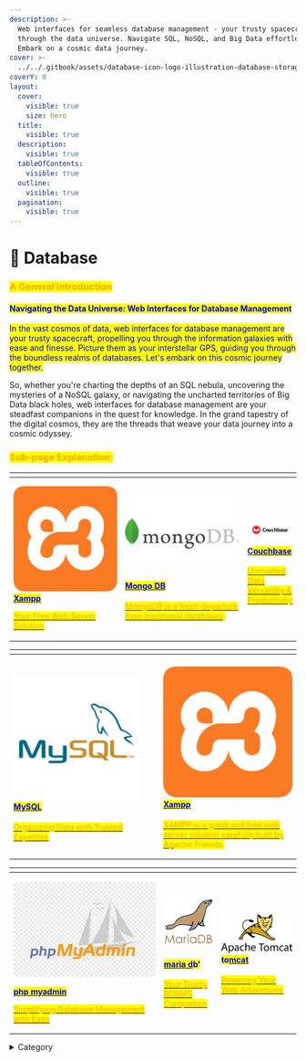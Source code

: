 ```yaml
---
description: >-
  Web interfaces for seamless database management - your trusty spacecraft
  through the data universe. Navigate SQL, NoSQL, and Big Data effortlessly.
  Embark on a cosmic data journey.
cover: >-
  ../../.gitbook/assets/database-icon-logo-illustration-database-storage-symbol-template-for-graphic-and-web-design-collection-free-vector.jpg
coverY: 0
layout:
  cover:
    visible: true
    size: hero
  title:
    visible: true
  description:
    visible: true
  tableOfContents:
    visible: true
  outline:
    visible: true
  pagination:
    visible: true
---
```


# 💽 Database

### <mark style="color:orange;">**A General Introduction**</mark>

#### <mark style="color:blue;">**Navigating the Data Universe: Web Interfaces for Database Management**</mark>

<mark style="color:blue;">In the vast cosmos of data, web interfaces for database management are your trusty spacecraft, propelling you through the information galaxies with ease and finesse. Picture them as your interstellar GPS, guiding you through the boundless realms of databases. Let's embark on this cosmic journey together.</mark>

So, whether you're charting the depths of an SQL nebula, uncovering the mysteries of a NoSQL galaxy, or navigating the uncharted territories of Big Data black holes, web interfaces for database management are your steadfast companions in the quest for knowledge. In the grand tapestry of the digital cosmos, they are the threads that weave your data journey into a cosmic odyssey.

### <mark style="color:orange;">Sub-page Explanation:</mark>

<table><thead><tr><th width="250"></th><th width="269"></th><th></th></tr></thead><tbody><tr><td><p></p><p><img src="../../.gitbook/assets/image (30).png" alt=""><a href="https://docs.scaleinfinite.fr/demo-deployment/database/xampp-deployment"><mark style="color:blue;"><strong>Xampp</strong></mark></a></p><p></p><p><a href="https://docs.scaleinfinite.fr/demo-deployment/database/xampp-deployment"><mark style="color:orange;">Your Free Web Server Solution</mark></a></p></td><td><p><img src="../../.gitbook/assets/image (31).png" alt="" data-size="original"></p><h4><a href="https://docs.scaleinfinite.fr/demo-deployment/database/mongo-db"><mark style="color:blue;">Mongo DB</mark></a></h4><p></p><p><a href="https://docs.scaleinfinite.fr/demo-deployment/database/mongo-db"> <mark style="color:orange;">MongoDB is a fresh departure from traditional databases</mark></a><mark style="color:orange;">.</mark></p></td><td><h4><img src="../../.gitbook/assets/image (32).png" alt=""><a href="https://docs.scaleinfinite.fr/demo-deployment/database/couch-base-deployment">C<mark style="color:blue;">ouchbase</mark></a></h4><p></p><p><a href="https://docs.scaleinfinite.fr/demo-deployment/database/couch-base-deployment"><mark style="color:orange;">Unrivalled Data Versatility &#x26; Productivity</mark></a></p></td></tr></tbody></table>

<table><thead><tr><th></th><th></th><th></th><th data-hidden></th></tr></thead><tbody><tr><td><h4><img src="../../.gitbook/assets/image (33).png" alt=""> <a href="https://docs.scaleinfinite.fr/demo-deployment/database/mysql-deployment"><mark style="color:blue;"><strong>MySQL</strong></mark></a></h4><p></p><p><a href="https://docs.scaleinfinite.fr/demo-deployment/database/mysql-deployment"><mark style="color:orange;">Organizing Data with Trusted Expertise</mark></a></p></td><td></td><td></td><td><p></p><p> </p><h4><img src="../../.gitbook/assets/image (30).png" alt=""><a href="https://docs.scaleinfinite.fr/demo-deployment/database/xampp-deployment"><mark style="color:blue;">Xampp</mark></a></h4><p></p><p><a href="https://docs.scaleinfinite.fr/demo-deployment/database/xampp-deployment"><mark style="color:orange;">XAMPP is a great and free web server solution carefully built by Ap</mark></a><mark style="color:orange;">ache Friends.</mark></p></td></tr></tbody></table>

<table><thead><tr><th width="250"></th><th></th><th></th></tr></thead><tbody><tr><td><p><img src="../../.gitbook/assets/image (34).png" alt=""></p><p></p><p><a href="https://docs.scaleinfinite.fr/demo-deployment/database/phpmyadmin-deployment"><mark style="color:blue;"><strong>php myadmin</strong></mark></a></p><p></p><p><a href="https://docs.scaleinfinite.fr/demo-deployment/database/phpmyadmin-deployment"><mark style="color:orange;">Simplifying Database Management with Ease</mark></a></p></td><td><p><img src="../../.gitbook/assets/image (9).png" alt="" data-size="original"></p><h4> <a href="https://docs.scaleinfinite.fr/demo-deployment/database/maria-db-deployment"><mark style="color:blue;">maria d</mark></a><mark style="color:blue;">b'</mark></h4><p></p><p><a href="https://docs.scaleinfinite.fr/demo-deployment/database/maria-db-deployment"><mark style="color:orange;">Your Trusty RDBMS Companion</mark></a></p></td><td><h4><img src="../../.gitbook/assets/image (35).png" alt=""><mark style="color:blue;">to</mark><a href="https://docs.scaleinfinite.fr/demo-deployment/database/tomcat-deployment"><mark style="color:blue;">mcat</mark></a></h4><p></p><p><a href="https://docs.scaleinfinite.fr/demo-deployment/database/tomcat-deployment"><mark style="color:orange;">Powering Your Web Adventures</mark></a></p></td></tr></tbody></table>

<details>

<summary>Category</summary>

Kubernetes, cloud computing, DevOps, cloud services, hosting platform, container orchestration, cloud infrastructure, cloud deployment, cloud management, cloud technology, cloud solutions, database

</details>
